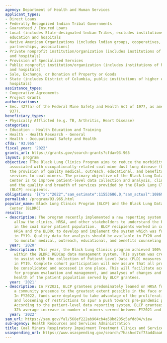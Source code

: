 ```yaml
---
agency: Department of Health and Human Services
applicant_types:
- Direct Loans
- Federally Recognized lndian Tribal Governments
- Guaranteed / Insured Loans
- Local (includes State-designated lndian Tribes, excludes institutions of higher
  education and hospitals
- Native American Organizations (includes lndian groups, cooperatives, corporations,
  partnerships, associations)
- Private nonprofit institution/organization (includes institutions of higher education
  and hospitals)
- Provision of Specialized Services
- Public nonprofit institution/organization (includes institutions of higher education
  and hospitals)
- Sale, Exchange, or Donation of Property or Goods
- State (includes District of Columbia, public institutions of higher education and
  hospitals)
assistance_types:
- Cooperative Agreements
- Project Grants
authorizations:
- Sec. 427(a) of the Federal Mine Safety and Health Act of 1977, as amended (30 U.S.C.
  937).
beneficiary_types:
- Physically Afflicted (e.g. TB, Arthritis, Heart Disease)
categories:
- Education - Health Education and Training
- Health - Health Research - General
- Health - Occupational Safety and Health
cfda: '93.965'
fiscal_year: '2022'
grants_url: https://grants.gov/search-grants?cfda=93.965
layout: program
objective: TThe Black Lung Clinics Program aims to reduce the morbidity and mortality
  associated with occupationally-related coal mine dust lung disease (CMDLD) through
  the provision of quality medical, outreach, educational, and benefits counseling
  services to coal miners. The primary objective of the Black Lung Data and Resource
  Center is to improve patient-level data collection and analysis, clinic operations,
  and the quality and breadth of services provided by the Black Lung Clinics Program
  (BLCP) recipients.
obligations: '[{"x":"2022","sam_estimate":11553686.0,"sam_actual":10869651.0,"usa_spending_actual":4653785.0},{"x":"2023","sam_estimate":11726859.0,"sam_actual":0.0,"usa_spending_actual":4804898.0},{"x":"2024","sam_estimate":12190000.0,"sam_actual":0.0,"usa_spending_actual":4802371.0}]'
permalink: /program/93.965.html
popular_name: Black Lung Clinics Program (BLCP) and the Black Lung Data and Resource
  Center (BLDRC)
results:
- description: The program recently implemented a new reporting system that will better
    allow the clinics, HRSA, and other stakeholders to understand the burden of disease
    in the coal miner patient population.  BLCP recipients worked in concert with
    HRSA and the BLDRC to develop and implement the system which was fully deployed
    in FY19. Quality data for analysis should be available in FY20 and will be used
    to monitor medical, outreach, educational, and benefits counseling services provided.
  year: '2020'
- description: This year, the Black Lung Clinics program achieved 100% cohort representation
    within the BLDRC REDCap data management system. This system was created in order
    to assist with the collection of Patient Level Data (PLD) measures instituted
    in FY19. Complete cohort participation will now assure that all program data can
    be consolidated and accessed in one place. This will facilitate access to data
    for program evaluation and management, and analyses of changes and trends in the
    health of the patient population served by BLCP grantees.
  year: '2021'
- description: In FY2021, BLCP grantees predominately leaned on HRSA funding to maintain
    a community presence to the greatest extent possible in the face of COVID restrictions.
    In FY2022, funds were deployed to take advantage of the proliferation of vaccines
    and loosening of restrictions to spur a push towards pre-pandemic productivity.
    According to the patient-level data reporting system, BLCP grantees achieved a
    32% average increase in number of miners served between FY2021 and FY2022.
  year: '2022'
sam_url: https://sam.gov/fal/568ef222ab904cb4a58bd205c5afdd04/view
sub-agency: Health Resources and Services Administration
title: Coal Miners Respiratory Impairment Treatment Clinics and Services
usaspending_url: https://www.usaspending.gov/search/?hash=d7cf73ad4baa646fe179e9892b4bb43f
---
```

